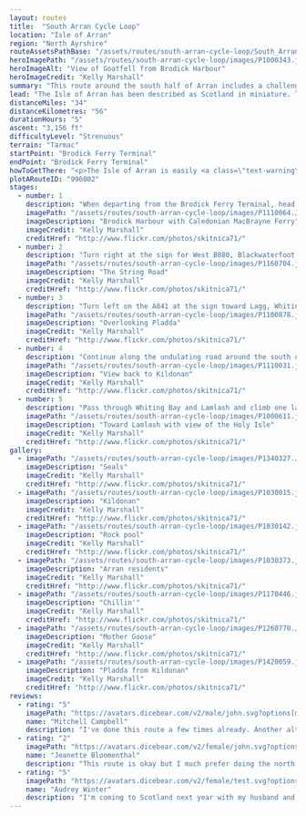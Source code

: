 ```yaml
---
layout: routes
title:  "South Arran Cycle Loop"
location: "Isle of Arran"
region: "North Ayrshire"
routeAssetsPathBase: "/assets/routes/south-arran-cycle-loop/South_Arran_Cycle_Loop"
heroImagePath: "/assets/routes/south-arran-cycle-loop/images/P1000343.jpg"
heroImageAlt: "View of Goatfell from Brodick Harbour"
heroImageCredit: "Kelly Marshall"
summary: "This route around the south half of Arran includes a challenging climb up the string road and provides plenty of opportunities for spotting wildlife"
lead: "The Isle of Arran has been described as Scotland in miniature. To the north are jagged mountains and to the south are rolling green lowland hills. Beautiful coastline surrounds the entire island. This trip takes in the undulating south of the island and is possible to complete in one day, although it's worth taking your time and spending at least a couple of days soaking up the scenery."
distanceMiles: "34"
distanceKilometres: "56"
durationHours: "5"
ascent: "3,156 ft"
difficultyLevel: "Strenuous"
terrain: "Tarmac"
startPoint: "Brodick Ferry Terminal"
endPoint: "Brodick Ferry Terminal"
howToGetThere: "<p>The Isle of Arran is easily <a class=\"text-warning\" href=\"https://www.calmac.co.uk/article/2906/Arran-Ardrossan---Brodick\" target=\"_blank\">reached via ferry</a> from the town of Ardrossan and the ferry terminal is right beside <a class=\"text-warning\" href=\"https://www.scotrail.co.uk/plan-your-journey/stations-and-facilities/ads\" target=\"_blank\" rel=\"noreferrer\">Ardrossan Harbour railway station.</a></p>"
plotARouteID: "996002"
stages:
  - number: 1
    description: "When departing from the Brodick Ferry Terminal, head south on the A841."
    imagePath: "/assets/routes/south-arran-cycle-loop/images/P1110064.JPG"
    imageDescription: "Brodick Harbour with Caledonian MacBrayne Ferry"
    imageCredit: "Kelly Marshall"
    creditHref: "http://www.flickr.com/photos/skitnica71/"
  - number: 2
    description: "Turn right at the sign for West B880, Blackwaterfoot where you will face a challenging ascent up the famous String Road."
    imagePath: "/assets/routes/south-arran-cycle-loop/images/P1160704.jpg"
    imageDescription: "The String Road"
    imageCredit: "Kelly Marshall"
    creditHref: "http://www.flickr.com/photos/skitnica71/"
  - number: 3
    description: "Turn left on the A841 at the sign toward Lagg, Whiting Bay and Lamlash"
    imagePath: "/assets/routes/south-arran-cycle-loop/images/P1100878.jpg"
    imageDescription: "Overlooking Pladda"
    imageCredit: "Kelly Marshall"
    creditHref: "http://www.flickr.com/photos/skitnica71/"
  - number: 4
    description: "Continue along the undulating road around the south of the island, taking in spectacular views of the sea."
    imagePath: "/assets/routes/south-arran-cycle-loop/images/P1110031.jpg"
    imageDescription: "View back to Kildonan"
    imageCredit: "Kelly Marshall"
    creditHref: "http://www.flickr.com/photos/skitnica71/"
  - number: 5
    description: "Pass through Whiting Bay and Lamlash and climb one last hill up the A841 before descending back to the start point in Brodick."
    imagePath: "/assets/routes/south-arran-cycle-loop/images/P1000611.jpg"
    imageDescription: "Toward Lamlash with view of the Holy Isle"
    imageCredit: "Kelly Marshall"
    creditHref: "http://www.flickr.com/photos/skitnica71/"
gallery:
  - imagePath: "/assets/routes/south-arran-cycle-loop/images/P1340327.JPG"
    imageDescription: "Seals"
    imageCredit: "Kelly Marshall"
    creditHref: "http://www.flickr.com/photos/skitnica71/"
  - imagePath: "/assets/routes/south-arran-cycle-loop/images/P1030015.jpg"
    imageDescription: "Kildonan"
    imageCredit: "Kelly Marshall"
    creditHref: "http://www.flickr.com/photos/skitnica71/"
  - imagePath: "/assets/routes/south-arran-cycle-loop/images/P1030142.jpg"
    imageDescription: "Rock pool"
    imageCredit: "Kelly Marshall"
    creditHref: "http://www.flickr.com/photos/skitnica71/"
  - imagePath: "/assets/routes/south-arran-cycle-loop/images/P1030373.jpg"
    imageDescription: "Arran residents"
    imageCredit: "Kelly Marshall"
    creditHref: "http://www.flickr.com/photos/skitnica71/"
  - imagePath: "/assets/routes/south-arran-cycle-loop/images/P1170446.jpg"
    imageDescription: "Chillin'"
    imageCredit: "Kelly Marshall"
    creditHref: "http://www.flickr.com/photos/skitnica71/"
  - imagePath: "/assets/routes/south-arran-cycle-loop/images/P1260770.JPG"
    imageDescription: "Mother Goose"
    imageCredit: "Kelly Marshall"
    creditHref: "http://www.flickr.com/photos/skitnica71/"
  - imagePath: "/assets/routes/south-arran-cycle-loop/images/P1420059.jpg"
    imageDescription: "Pladda from Kildonan"
    imageCredit: "Kelly Marshall"
    creditHref: "http://www.flickr.com/photos/skitnica71/"
reviews:
  - rating: "5"
    imagePath: "https://avatars.dicebear.com/v2/male/john.svg?options[mood][]=happy"
    name: "Mitchell Campbell"
    description: "I've done this route a few times already. Another alternate is to do the String Road and return via the Ross Road, if you want to do two big climbs in one day."
  - rating: "2"
    imagePath: "https://avatars.dicebear.com/v2/female/john.svg?options[mood][]=happy"
    name: "Jeanette Bloomenthal"
    description: "This route is okay but I much prefer doing the north loop of Arran, as it's a bit more relaxing apart from one big climb."
  - rating: "5"
    imagePath: "https://avatars.dicebear.com/v2/female/test.svg?options[mood][]=happy"
    name: "Audrey Winter"
    description: "I'm coming to Scotland next year with my husband and this route looks spectacular! Definitely on my todo list!"
---
```


<section class="py-5 text-light d-print-none">
    <whats-nearby location-name="Arran"></whats-nearby>
</section>